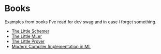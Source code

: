 # Books
Examples from books I've read for dev swag and in case I forget something.

- [The Little Schemer](https://mitpress.mit.edu/books/little-schemer)
- [The Little MLer](https://mitpress.mit.edu/books/little-mler)
- [The Little Prover](https://mitpress.mit.edu/books/little-prover)
- [Modern Compiler Implementation in ML](https://www.cs.princeton.edu/~appel/modern/ml/)
